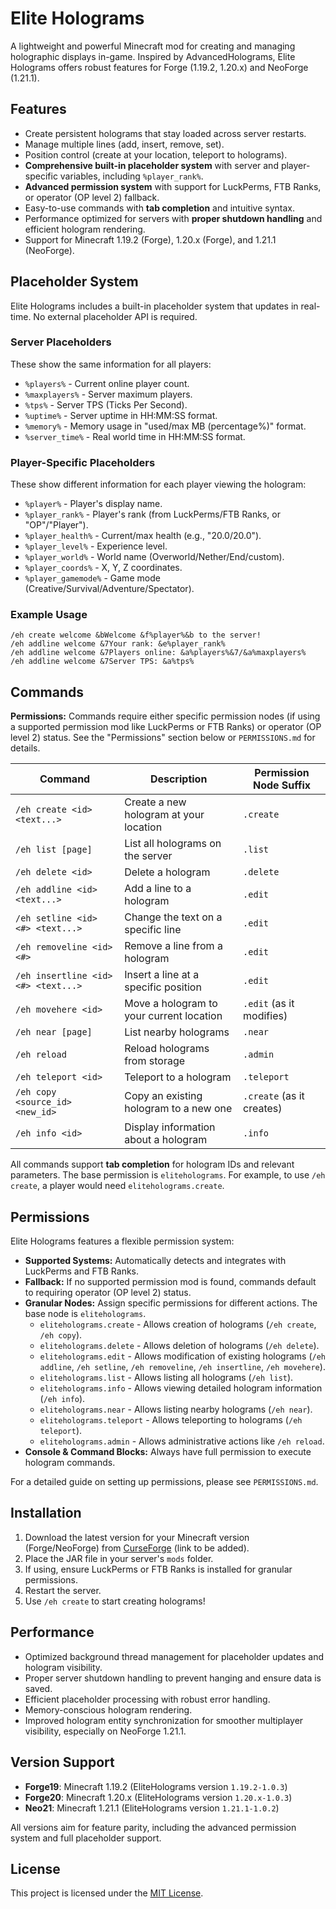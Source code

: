 # Elite Holograms

A lightweight and powerful Minecraft mod for creating and managing holographic displays in-game. Inspired by AdvancedHolograms, Elite Holograms offers robust features for Forge (1.19.2, 1.20.x) and NeoForge (1.21.1).

## Features

- Create persistent holograms that stay loaded across server restarts.
- Manage multiple lines (add, insert, remove, set).
- Position control (create at your location, teleport to holograms).
- **Comprehensive built-in placeholder system** with server and player-specific variables, including `%player_rank%`.
- **Advanced permission system** with support for LuckPerms, FTB Ranks, or operator (OP level 2) fallback.
- Easy-to-use commands with **tab completion** and intuitive syntax.
- Performance optimized for servers with **proper shutdown handling** and efficient hologram rendering.
- Support for Minecraft 1.19.2 (Forge), 1.20.x (Forge), and 1.21.1 (NeoForge).

## Placeholder System

Elite Holograms includes a built-in placeholder system that updates in real-time. No external placeholder API is required.

### Server Placeholders
These show the same information for all players:
- `%players%` - Current online player count.
- `%maxplayers%` - Server maximum players.
- `%tps%` - Server TPS (Ticks Per Second).
- `%uptime%` - Server uptime in HH:MM:SS format.
- `%memory%` - Memory usage in "used/max MB (percentage%)" format.
- `%server_time%` - Real world time in HH:MM:SS format.

### Player-Specific Placeholders
These show different information for each player viewing the hologram:
- `%player%` - Player's display name.
- `%player_rank%` - Player's rank (from LuckPerms/FTB Ranks, or "OP"/"Player").
- `%player_health%` - Current/max health (e.g., "20.0/20.0").
- `%player_level%` - Experience level.
- `%player_world%` - World name (Overworld/Nether/End/custom).
- `%player_coords%` - X, Y, Z coordinates.
- `%player_gamemode%` - Game mode (Creative/Survival/Adventure/Spectator).

### Example Usage
```
/eh create welcome &bWelcome &f%player%&b to the server!
/eh addline welcome &7Your rank: &e%player_rank%
/eh addline welcome &7Players online: &a%players%&7/&a%maxplayers%
/eh addline welcome &7Server TPS: &a%tps%
```

## Commands

**Permissions:** Commands require either specific permission nodes (if using a supported permission mod like LuckPerms or FTB Ranks) or operator (OP level 2) status. See the "Permissions" section below or `PERMISSIONS.md` for details.

| Command                     | Description                                  | Permission Node Suffix |
| --------------------------- | -------------------------------------------- | ---------------------- |
| `/eh create <id> <text...>` | Create a new hologram at your location       | `.create`              |
| `/eh list [page]`           | List all holograms on the server             | `.list`                |
| `/eh delete <id>`           | Delete a hologram                            | `.delete`              |
| `/eh addline <id> <text...>`| Add a line to a hologram                     | `.edit`                |
| `/eh setline <id> <#> <text...>`| Change the text on a specific line         | `.edit`                |
| `/eh removeline <id> <#>`   | Remove a line from a hologram                | `.edit`                |
| `/eh insertline <id> <#> <text...>`| Insert a line at a specific position  | `.edit`                |
| `/eh movehere <id>`         | Move a hologram to your current location     | `.edit` (as it modifies) |
| `/eh near [page]`           | List nearby holograms                        | `.near`                |
| `/eh reload`                | Reload holograms from storage                | `.admin`               |
| `/eh teleport <id>`         | Teleport to a hologram                       | `.teleport`            |
| `/eh copy <source_id> <new_id>`| Copy an existing hologram to a new one    | `.create` (as it creates) |
| `/eh info <id>`             | Display information about a hologram         | `.info`                |

All commands support **tab completion** for hologram IDs and relevant parameters. The base permission is `eliteholograms`. For example, to use `/eh create`, a player would need `eliteholograms.create`.

## Permissions

Elite Holograms features a flexible permission system:

- **Supported Systems:** Automatically detects and integrates with LuckPerms and FTB Ranks.
- **Fallback:** If no supported permission mod is found, commands default to requiring operator (OP level 2) status.
- **Granular Nodes:** Assign specific permissions for different actions. The base node is `eliteholograms`.
    - `eliteholograms.create` - Allows creation of holograms (`/eh create`, `/eh copy`).
    - `eliteholograms.delete` - Allows deletion of holograms (`/eh delete`).
    - `eliteholograms.edit` - Allows modification of existing holograms (`/eh addline`, `/eh setline`, `/eh removeline`, `/eh insertline`, `/eh movehere`).
    - `eliteholograms.list` - Allows listing all holograms (`/eh list`).
    - `eliteholograms.info` - Allows viewing detailed hologram information (`/eh info`).
    - `eliteholograms.near` - Allows listing nearby holograms (`/eh near`).
    - `eliteholograms.teleport` - Allows teleporting to holograms (`/eh teleport`).
    - `eliteholograms.admin` - Allows administrative actions like `/eh reload`.
- **Console & Command Blocks:** Always have full permission to execute hologram commands.

For a detailed guide on setting up permissions, please see `PERMISSIONS.md`.

## Installation

1. Download the latest version for your Minecraft version (Forge/NeoForge) from [CurseForge](https://www.curseforge.com/minecraft/mc-mods/elite-holograms) (link to be added).
2. Place the JAR file in your server's `mods` folder.
3. If using, ensure LuckPerms or FTB Ranks is installed for granular permissions.
4. Restart the server.
5. Use `/eh create` to start creating holograms!

## Performance

- Optimized background thread management for placeholder updates and hologram visibility.
- Proper server shutdown handling to prevent hanging and ensure data is saved.
- Efficient placeholder processing with robust error handling.
- Memory-conscious hologram rendering.
- Improved hologram entity synchronization for smoother multiplayer visibility, especially on NeoForge 1.21.1.

## Version Support

- **Forge19**: Minecraft 1.19.2 (EliteHolograms version `1.19.2-1.0.3`)
- **Forge20**: Minecraft 1.20.x (EliteHolograms version `1.20.x-1.0.3`)
- **Neo21**: Minecraft 1.21.1 (EliteHolograms version `1.21.1-1.0.2`)

All versions aim for feature parity, including the advanced permission system and full placeholder support.

## License

This project is licensed under the [MIT License](LICENSE).

